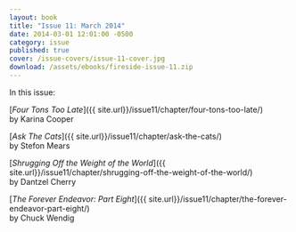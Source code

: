 ```yaml
---
layout: book
title: "Issue 11: March 2014"
date: 2014-03-01 12:01:00 -0500
category: issue
published: true
cover: /issue-covers/issue-11-cover.jpg
download: /assets/ebooks/fireside-issue-11.zip
---
```


In this issue:

[_Four Tons Too Late_]({{ site.url}}/issue11/chapter/four-tons-too-late/)<br/>
by Karina Cooper

[_Ask The Cats_]({{ site.url}}/issue11/chapter/ask-the-cats/)<br/>
by Stefon Mears

[_Shrugging Off the Weight of the World_]({{ site.url}}/issue11/chapter/shrugging-off-the-weight-of-the-world/)<br/>
by Dantzel Cherry

[_The Forever Endeavor: Part Eight_]({{ site.url}}/issue11/chapter/the-forever-endeavor-part-eight/)<br/>
by Chuck Wendig
